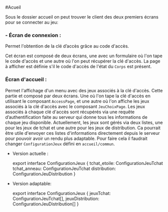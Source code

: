 #Acueil

Sous le dossier accueil on peut trouver le client des deux premiers écrans pour se connecter au jeu:

### - Écran de connexion : 
Permet l'obtention de la clé d’accès grâce au code d'accès. 

Cet écran est composé de deux écrans, une avec un formulaire où l'on tape le code d'accès et une autre où l'on peut récupérer la clé d'accès. La page à afficher est définie s'il le code d'accès de l'état du `Corps` est présent.

### Écran d'accueil : 

Permet l'affichage d'un menu avec des jeux associés à la clé d'accès. Cette partie et composé par deux écrans. Une où l'on tape la clé d'accès en utilisant le composant `AccessPage`, et une autre où l'on affiche les jeux associés à la clé d'accès avec le composant `JeuChoixPage`. Les jeux associés à chaque clé d'accès sont récupérés via une requête d’authentification faite au serveur qui donne tous les informations de chaque jeu disponible. Actuellement, les jeux sont gérés via deux listes, une pour les jeux de tchat et une autre pour les jeux de distribution. Ca pourrait être utile d'envoyer ces listes d'informations directement depuis le serveur pour pouvoir avoir un rendu plus adaptable. Pour faire cela il faudrait changer `ConfigurationJeux` défini en `accueil/commun`. 
- Version actuelle :


    export interface ConfigurationJeux {
            tchat_etoile: ConfigurationJeuTchat
            tchat_anneau: ConfigurationJeuTchat
            distribution: ConfigurationJeuDistribution
    }
  
- Version adaptable:


    export interface ConfigurationJeux {
        jeuxTchat: ConfigurationJeuTchat[],
        jeuxDistribution: ConfigurationJeuDistribution[]
    }